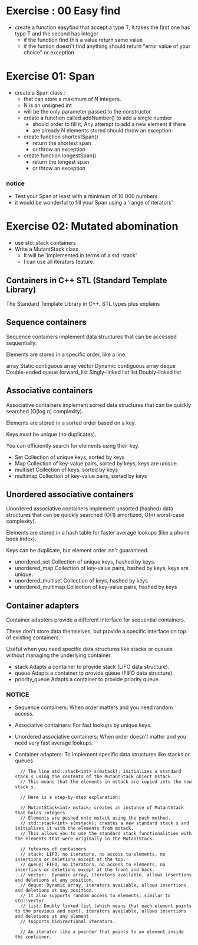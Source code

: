 # Exercise : 00 Easy find

- create a function easyfind that accept a type T,
    it takes the first one has type T and the second has integer
  - if the function find this a value return same value
  - if the funtion doesn't find anything should return "error value of your choice" or exception

# Exercise 01: Span

- create a Span class :
    - that can store a maximum of N integers.
    - N is an unsigned int
    - will be the only parameter passed to the constructor
    - create a function called addNumber() to add a single number
        - should order to fill it, Any attempt to add a new element if there
        - are already N elements stored should throw an exception-
    - create function shortestSpan()
        - return the shortest span
        - or throw an exception
    - create function longestSpan()
        - return the longest span
        - or throw an exception

### notice
- Test your Span at least with a minimum of 10 000 numbers
- it would be wonderful to fill your Span using a 'range of iterators'

# Exercise 02: Mutated abomination
- use std::stack containers
- Write a MutantStack class 
    - It will be 'implemented in terms of a std::stack'
    - I can use all iterators feature.


## Containers in C++ STL (Standard Template Library)

The Standard Template Library in C++, STL types plus explains

## Sequence containers

Sequence containers implement data structures that can be accessed sequentially.

Elements are stored in a specific order, like a line.


array Static contiguous array
vector Dynamic contiguous array
deque Double-ended queue
forward_list Singly-linked list
list Doubly-linked list

## Associative containers

Associative containers implement sorted data structures that can be quickly searched (O(log n) complexity).

Elements are stored in a sorted order based on a key.

Keys must be unique (no duplicates).

You can efficiently search for elements using their key.

- Set Collection of unique keys, sorted by keys
- Map Collection of key-value pairs, sorted by keys, keys are unique.
- multiset Collection of keys, sorted by keys
- multimap Collection of key-value pairs, sorted by keys

## Unordered associative containers

Unordered associative containers implement unsorted (hashed) data structures that can be 
quickly searched (O(1) amortized, O(n) worst-case complexity).

Elements are stored in a hash table for faster average lookups (like a phone book index).

Keys can be duplicate, but element order isn't guaranteed.

- unordered_set Collection of unique keys, hashed by keys.
- unordered_map Collection of key-value pairs, hashed by keys, keys are unique.
- unordered_multiset Collection of keys, hashed by keys
- unordered_multimap Collection of key-value pairs, hashed by keys

## Container adapters

Container adapters provide a different interface for sequential containers.

These don't store data themselves, but provide a specific interface on top of existing containers.

Useful when you need specific data structures like stacks or queues without managing the underlying container.

- stack Adapts a container to provide stack (LIFO data structure).
- queue Adapts a container to provide queue (FIFO data structure).
- priority_queue Adapts a container to provide priority queue. 


### NOTICE

- Sequence containers: When order matters and you need random access.
- Associative containers: For fast lookups by unique keys.
- Unordered associative containers: When order doesn't matter and you need very fast average lookups.
- Container adapters: To implement specific data structures like stacks or queues

        
        // The line std::stack<int> s(mstack); initializes a standard stack s using the contents of the MutantStack object mstack.
        // This means that the elements in mstack are copied into the new stack s.
        
        // Here is a step-by-step explanation:
        
        // MutantStack<int> mstack; creates an instance of MutantStack that holds integers.
        // Elements are pushed onto mstack using the push method.
        // std::stack<int> s(mstack); creates a new standard stack s and initializes it with the elements from mstack.
        // This allows you to use the standard stack functionalities with the elements that were originally in the MutantStack.
        
        // futeares of containers
        // stack: LIFO, no iterators, no access to elements, no insertions or deletions except at the top.
        // queue: FIFO, no iterators, no access to elements, no insertions or deletions except at the front and back.
        // vector:  Dynamic array, iterators available, allows insertions and deletions at any position.
        // deque: Dynamic array, iterators available, allows insertions and deletions at any position.
        // It also supports random access to elements, similar to std::vector
        // list: Doubly linked list (which means that each element points to the previous and next), iterators available, allows insertions and deletions at any element
        // supports bidirectional iterators.
        
        // An iterator like a pointer that points to an element inside the container.
  
